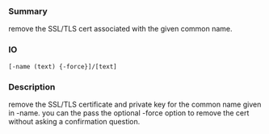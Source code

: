 ### Summary ###

remove the SSL/TLS cert associated with the given common name.

### IO ###

```[-name (text) {-force}]/[text]```

### Description ###

remove the SSL/TLS certificate and private key for the common name given in -name. you can the pass the optional -force option to remove the cert without asking a confirmation question.